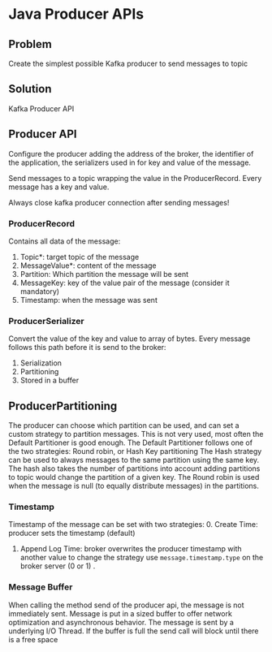 # Java Producer APIs
## Problem
Create the simplest possible Kafka producer to send messages to topic

## Solution
Kafka Producer API 

## Producer API
Configure the producer adding the address of the broker, the identifier of the
application, the serializers used in for key and value of the message.

Send messages to a topic wrapping the value in the ProducerRecord. Every
message has a key and value.

Always close kafka producer connection after sending messages!

### ProducerRecord
Contains all data of the message:
1. Topic*: target topic of the message
2. MessageValue*: content of the message
3. Partition: Which partition the message will be sent
4. MessageKey: key of the value pair of the message (consider it mandatory)
5. Timestamp: when the message was sent

### ProducerSerializer
Convert the value of the key and value to array of bytes.
Every message follows this path before it is send to the broker:
1. Serialization
2. Partitioning
3. Stored in a buffer

## ProducerPartitioning
The producer can choose which partition can be used, and can set a custom
strategy to partition messages. This is not very used, most often the Default
Partitioner is good enough. The Default Partitioner follows one of the two
strategies: Round robin, or Hash Key partitioning
The Hash strategy can be used to always messages to the same partition using
the same key. The hash also takes the number of partitions into account adding
partitions to topic would change the partition of a given key.
The Round robin is used when the message is null (to equally distribute 
messages) in the partitions. 

### Timestamp
Timestamp of the message can be set with two strategies:
0. Create Time: producer sets the timestamp (default)
1. Append Log Time: broker overwrites the producer timestamp with another value
to change the strategy use `message.timestamp.type` on the broker server
(0 or 1) .

### Message Buffer
When calling the method send of the producer api, the message is not 
immediately sent. Message is put in a sized buffer to offer network 
optimization and asynchronous behavior. The message is sent by a 
underlying I/O Thread. If the buffer is full the send call will block
until there is a free space
